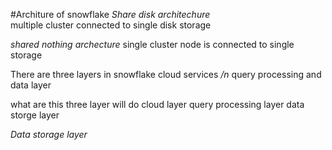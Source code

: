 #Architure of snowflake
*Share disk architechure*  
multiple cluster connected to single disk storage 

*shared nothing archecture*
single cluster node is connected to single storage 

There are three layers in snowflake 
cloud services */n* query processing and data layer 

what are this three layer will do 
cloud layer 
query processing layer
data storge layer

*Data storage layer*



